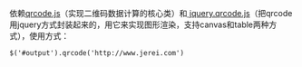 依赖[qrcode.js](https://github.com/davidshimjs/qrcodejs/)（实现二维码数据计算的核心类）和[ jquery.qrcode.js](https://github.com/jeromeetienne/jquery-qrcode)（把qrcode用jquery方式封装起来的，用它来实现图形渲染，支持canvas和table两种方式），使用方式：

```
$('#output').qrcode('http://www.jerei.com')
```




